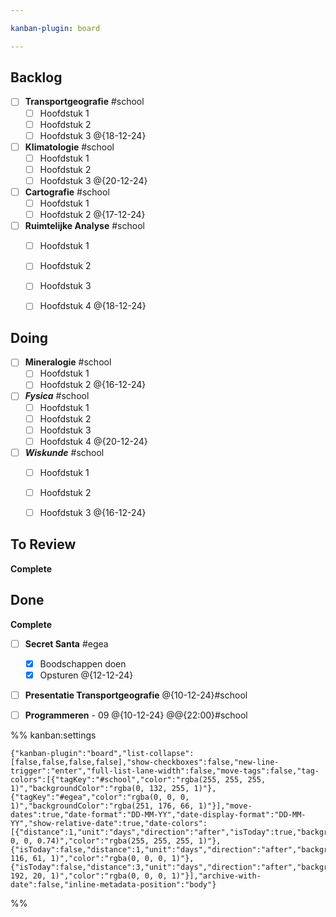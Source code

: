 ```yaml
---

kanban-plugin: board

---
```


## Backlog

- [ ] **Transportgeografie** #school 
	- [ ] Hoofdstuk 1
	- [ ] Hoofdstuk 2
	- [ ] Hoofdstuk 3 @{18-12-24}
- [ ] **Klimatologie** #school 
	- [ ] Hoofdstuk 1
	- [ ] Hoofdstuk 2
	- [ ] Hoofdstuk 3 @{20-12-24}
- [ ] **Cartografie** #school
	- [ ] Hoofdstuk 1
	- [ ] Hoofdstuk 2 @{17-12-24}
- [ ] **Ruimtelijke Analyse** #school
	- [ ] Hoofdstuk 1
	- [ ] Hoofdstuk 2
	- [ ] Hoofdstuk 3
	- [ ] Hoofdstuk 4 @{18-12-24}


## Doing

- [ ] **Mineralogie** #school
	- [ ] Hoofdstuk 1
	- [ ] Hoofdstuk 2 @{16-12-24}
- [ ] ***Fysica*** #school
	- [ ] Hoofdstuk 1
	- [ ] Hoofdstuk 2
	- [ ] Hoofdstuk 3
	- [ ] Hoofdstuk 4 @{20-12-24}
- [ ] ***Wiskunde*** #school
	- [ ] Hoofdstuk 1
	- [ ] Hoofdstuk 2
	- [ ] Hoofdstuk 3 @{16-12-24}


## To Review

**Complete**


## Done

**Complete**
- [ ] **Secret Santa** #egea
	- [x] Boodschappen doen
	- [x] Opsturen 
	@{12-12-24}
- [ ] **Presentatie Transportgeografie** @{10-12-24}#school
- [ ] **Programmeren** - 09 
	@{10-12-24} @@{22:00}#school




%% kanban:settings
```
{"kanban-plugin":"board","list-collapse":[false,false,false,false],"show-checkboxes":false,"new-line-trigger":"enter","full-list-lane-width":false,"move-tags":false,"tag-colors":[{"tagKey":"#school","color":"rgba(255, 255, 255, 1)","backgroundColor":"rgba(0, 132, 255, 1)"},{"tagKey":"#egea","color":"rgba(0, 0, 0, 1)","backgroundColor":"rgba(251, 176, 66, 1)"}],"move-dates":true,"date-format":"DD-MM-YY","date-display-format":"DD-MM-YY","show-relative-date":true,"date-colors":[{"distance":1,"unit":"days","direction":"after","isToday":true,"backgroundColor":"rgba(255, 0, 0, 0.74)","color":"rgba(255, 255, 255, 1)"},{"isToday":false,"distance":1,"unit":"days","direction":"after","backgroundColor":"rgba(255, 116, 61, 1)","color":"rgba(0, 0, 0, 1)"},{"isToday":false,"distance":3,"unit":"days","direction":"after","backgroundColor":"rgba(222, 192, 20, 1)","color":"rgba(0, 0, 0, 1)"}],"archive-with-date":false,"inline-metadata-position":"body"}
```
%%